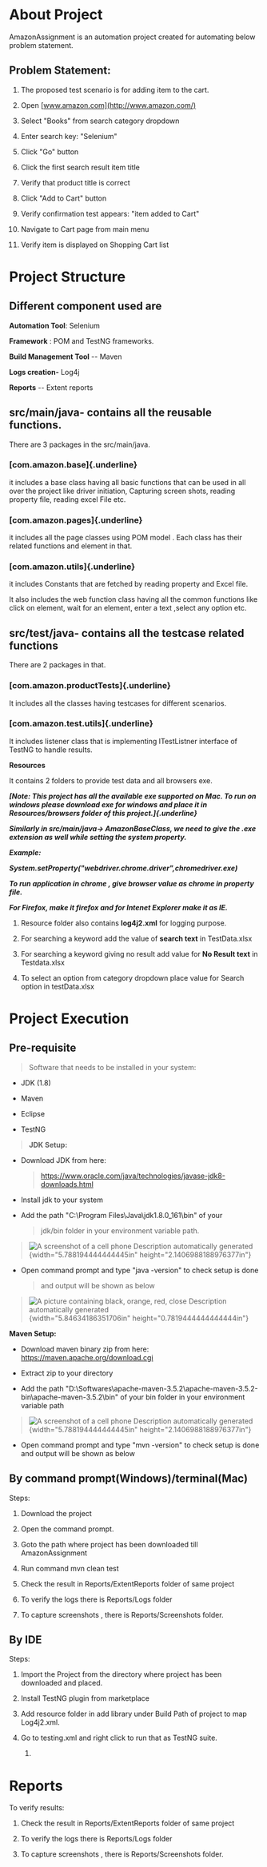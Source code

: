 About Project
=============

AmazonAssignment is an automation project created for automating below
problem statement.

Problem Statement:
------------------

1.  The proposed test scenario is for adding item to the cart.

2.  Open [www.amazon.com](http://www.amazon.com/)

3.  Select "Books" from search category dropdown

4.  Enter search key: "Selenium"

5.  Click "Go" button

6.  Click the first search result item title

7.  Verify that product title is correct

8.  Click "Add to Cart" button

9.  Verify confirmation test appears: "item added to Cart"

10. Navigate to Cart page from main menu

11. Verify item is displayed on Shopping Cart list

Project Structure 
=================

Different component used are
----------------------------

**Automation Tool**: Selenium

**Framework** : POM and TestNG frameworks.

**Build Management Tool** -- Maven

**Logs creation-** Log4j

**Reports** -- Extent reports

**src/main/java**- contains all the reusable functions.
-------------------------------------------------------

There are 3 packages in the src/main/java.

### **[com.amazon.base]{.underline}**

it includes a base class having all basic functions that can be used in
all over the project like driver initiation, Capturing screen shots,
reading property file, reading excel File etc.

### **[com.amazon.pages]{.underline}**

it includes all the page classes using POM model . Each class has their
related functions and element in that.

### **[com.amazon.utils]{.underline}**

it includes Constants that are fetched by reading property and Excel
file.

It also includes the web function class having all the common functions
like click on element, wait for an element, enter a text ,select any
option etc.

**src/test/java**- contains all the testcase related functions 
--------------------------------------------------------------

There are 2 packages in that.

### **[com.amazon.productTests]{.underline}**

It includes all the classes having testcases for different scenarios.

### **[com.amazon.test.utils]{.underline}**

It includes listener class that is implementing ITestListner interface
of TestNG to handle results.

**Resources**

It contains 2 folders to provide test data and all browsers exe.

***[Note: This project has all the available exe supported on Mac. To
run on windows please download exe for windows and place it in
Resources/browsers folder of this project.]{.underline}***

***Similarly in src/main/java-\> AmazonBaseClass, we need to give the
.exe extension as well while setting the system property.***

***Example:***

***System.setProperty("webdriver.chrome.driver",chromedriver.exe)***

***To run application in chrome , give browser value as chrome in
property file.***

***For Firefox, make it firefox and for Intenet Explorer make it as
IE.***

1.  Resource folder also contains **log4j2.xml** for logging purpose.

2.  For searching a keyword add the value of **search text** in
    TestData.xlsx

3.  For searching a keyword giving no result add value for **No Result
    text** in Testdata.xlsx

4.  To select an option from category dropdown place value for Search
    option in testData.xlsx

Project Execution
=================

Pre-requisite
-------------

> Software that needs to be installed in your system:

-   JDK (1.8)

-   Maven

-   Eclipse

-   TestNG

> **JDK Setup:**

-   Download JDK from here:
    > <https://www.oracle.com/java/technologies/javase-jdk8-downloads.html>

-   Install jdk to your system

-   Add the path "C:\\Program Files\\Java\\jdk1.8.0\_161\\bin" of your
    > jdk/bin folder in your environment variable path.

> ![A screenshot of a cell phone Description automatically
> generated](media/image1.png){width="5.788194444444445in"
> height="2.1406988188976377in"}

-   Open command prompt and type "java -version" to check setup is done
    > and output will be shown as below

> ![A picture containing black, orange, red, close Description
> automatically generated](media/image2.png){width="5.84634186351706in"
> height="0.7819444444444444in"}

**Maven Setup:**

-   Download maven binary zip from here:
    <https://maven.apache.org/download.cgi>

-   Extract zip to your directory

-   Add the path
    "D:\\Softwares\\apache-maven-3.5.2\\apache-maven-3.5.2-bin\\apache-maven-3.5.2\\bin"
    of your bin folder in your environment variable path

> ![A screenshot of a cell phone Description automatically
> generated](media/image1.png){width="5.788194444444445in"
> height="2.1406988188976377in"}

-   Open command prompt and type "mvn -version" to check setup is done
    and output will be shown as below

By command prompt(Windows)/terminal(Mac)
----------------------------------------

Steps:

1.  Download the project

2.  Open the command prompt.

3.  Goto the path where project has been downloaded till
    AmazonAssignment

4.  Run command mvn clean test

5.  Check the result in Reports/ExtentReports folder of same project

6.  To verify the logs there is Reports/Logs folder

7.  To capture screenshots , there is Reports/Screenshots folder.

By IDE
------

Steps:

1.  Import the Project from the directory where project has been
    downloaded and placed.

2.  Install TestNG plugin from marketplace

3.  Add resource folder in add library under Build Path of project to
    map Log4j2.xml.

4.  Go to testing.xml and right click to run that as TestNG suite.

    1.  

Reports
=======

To verify results:

1.  Check the result in Reports/ExtentReports folder of same project

2.  To verify the logs there is Reports/Logs folder

3.  To capture screenshots , there is Reports/Screenshots folder.
